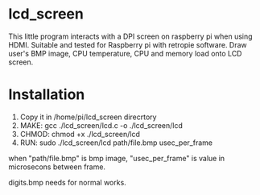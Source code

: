 # lcd_screen
This little program interacts with a DPI screen on raspberry pi when using HDMI. Suitable and tested for Raspberry pi with retropie software. Draw user's BMP image, CPU temperature, CPU and memory load onto LCD screen.
 
# Installation
1. Copy it in /home/pi/lcd_screen direcrtory
2. MAKE: gcc ./lcd_screen/lcd.c -o ./lcd_screen/lcd
3. CHMOD: chmod +x ./lcd_screen/lcd
4. RUN: sudo ./lcd_screen/lcd path/file.bmp usec_per_frame 

when "path/file.bmp" is bmp image, "usec_per_frame" is value in microsecons between frame.

digits.bmp needs for normal works.
